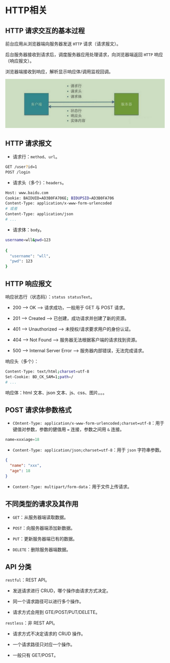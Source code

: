 # HTTP相关

## HTTP 请求交互的基本过程

前台应用从浏览器端向服务器发送 `HTTP` 请求（请求报文）。

后台服务器接收到请求后，调度服务器应用处理请求，向浏览器端返回 `HTTP` 响应（响应报文）。

浏览器端接收到响应，解析显示响应体/调用监视回调。

![请求大致流程](./img/HTTP_process.png)

## HTTP 请求报文

- 请求行：`method`、`url`。

```bash
GET /user?id=1
POST /login
```

- 请求头（多个）：`headers`。

```bash
Host: www.baidu.com
Cookie: BAIDUID=AD3B0FA706E; BIDUPSID=AD3B0FA706
Content-Type: application/x-www-form-urlencoded
# 或者
Content-Type: application/json
# ...
```

- 请求体：`body`。

```bash
username=wll&pwd=123

{
  "username": "wll",
  "pwd": 123
}
```

## HTTP 响应报文

响应状态行（状态码）：`status statusText`。

- 200 --> OK --> 请求成功，一般用于 GET 与 POST 请求。

- 201 --> Created --> 已创建，成功请求并创建了新的资源。

- 401 --> Unauthorized --> 未授权/请求要求用户的身份认证。

- 404 --> Not Found --> 服务器无法根据客户端的请求找到资源。

- 500 --> Internal Server Error --> 服务器内部错误，无法完成请求。

响应头（多个）：

```bash
Content-Type: text/html;charset=utf-8
Set-Cookie: BD_CK_SAM=1;path=/
# ...
```

响应体：html 文本、json 文本、js、css、图片。。。

## POST 请求体参数格式

- `COntent-Type: application/x-www-form-urlencoded;charset=utf-8`：用于键值对参数，参数的健值用 `=` 连接，参数之间用 `&` 连接。

```js
name=xxx&age=18
```

- `Content-Type: application/json;charset=utf-8`：用于 `json` 字符串参数。

```json
{
  "name": "xxx",
  "age": 18
}
```

- `Content-Type: multipart/form-data`：用于文件上传请求。

## 不同类型的请求及其作用

- `GET`：从服务器端读取数据。

- `POST`：向服务器端添加新数据。

- `PUT`：更新服务器端已有的数据。

- `DELETE`：删除服务器端数据。

## API 分类

`restful`：REST API。

- 发送请求进行 CRUD，哪个操作由请求方式决定。

- 同一个请求路径可以进行多个操作。

- 请求方式会用到 GTE/POST/PUT/DELETE。

`restless`：非 REST API。

- 请求方式不决定请求的 CRUD 操作。

- 一个请求路径只对应一个操作。

- 一般只有 GET/POST。

